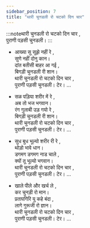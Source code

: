 ```yaml
---
sidebar_position: 7
title: "थारी चुनडली रो चटको दिन चार"
---
```


:::noteथारी चुनडली रो चटको दिन चार ,<br/>
पुराणी पड़सी चुनडली।  :::

- आख्या सु सूझे नहीं रे , <br/>
सुणे नहीं दोनु कान। <br/>
दांत बतीसी बाहर आ गई ,<br/>
बिगड़ी चुनडली री शान। <br/>
थारी चुनडली रो चटको दिन चार ,<br/>
पुराणी पड़सी चुनडली। टेर। …

- सळ पड़िया शरीर में रे ,<br/>
अब तो भज भगवान। <br/>
रंग गुलाबी उड़ गयो रे ,<br/>
बिगड़ी चुनडली री शान। <br/>
थारी चुनडली रो चटको दिन चार ,<br/>
पुराणी पड़सी चुनडली। टेर। …

- सुध बुध भूल्यो शरीर री रे ,<br/>
थोड़ो भावे धान। <br/>
डगमग डगमग नाड चाले ,<br/>
क्यों तू भूल्यो भगवान। <br/>
थारी चुनडली रो चटको दिन चार ,<br/>
पुराणी पड़सी चुनडली। टेर। …

- खाले पीले और खर्च ले ,<br/>
कर चुनड़ी रो मान। <br/>
प्रतापगिरि यु कहे बंदा ,<br/>
लागे गुरूजी रो ज्ञान। <br/>
थारी चुनडली रो चटको दिन चार ,<br/>
पुराणी पड़सी चुनडली। टेर। …
